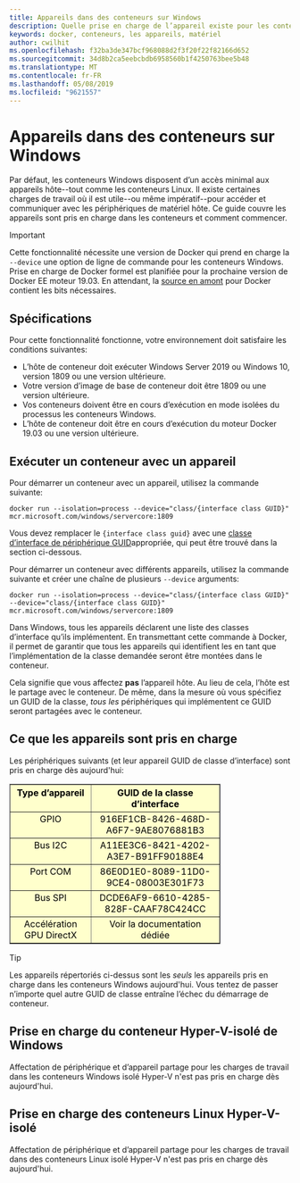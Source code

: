 ```yaml
---
title: Appareils dans des conteneurs sur Windows
description: Quelle prise en charge de l’appareil existe pour les conteneurs sur Windows
keywords: docker, conteneurs, les appareils, matériel
author: cwilhit
ms.openlocfilehash: f32ba3de347bcf968088d2f3f20f22f82166d652
ms.sourcegitcommit: 34d8b2ca5eebcbdb6958560b1f4250763bee5b48
ms.translationtype: MT
ms.contentlocale: fr-FR
ms.lasthandoff: 05/08/2019
ms.locfileid: "9621557"
---
```

# <a name="devices-in-containers-on-windows"></a>Appareils dans des conteneurs sur Windows

Par défaut, les conteneurs Windows disposent d’un accès minimal aux appareils hôte--tout comme les conteneurs Linux. Il existe certaines charges de travail où il est utile--ou même impératif--pour accéder et communiquer avec les périphériques de matériel hôte. Ce guide couvre les appareils sont pris en charge dans les conteneurs et comment commencer.

> [!IMPORTANT]
> Cette fonctionnalité nécessite une version de Docker qui prend en charge la `--device` une option de ligne de commande pour les conteneurs Windows. Prise en charge de Docker formel est planifiée pour la prochaine version de Docker EE moteur 19.03. En attendant, la [source en amont](https://master.dockerproject.org/) pour Docker contient les bits nécessaires.

## <a name="requirements"></a>Spécifications

Pour cette fonctionnalité fonctionne, votre environnement doit satisfaire les conditions suivantes:
- L’hôte de conteneur doit exécuter Windows Server 2019 ou Windows 10, version 1809 ou une version ultérieure.
- Votre version d’image de base de conteneur doit être 1809 ou une version ultérieure.
- Vos conteneurs doivent être en cours d’exécution en mode isolées du processus les conteneurs Windows.
- L’hôte de conteneur doit être en cours d’exécution du moteur Docker 19.03 ou une version ultérieure.

## <a name="run-a-container-with-a-device"></a>Exécuter un conteneur avec un appareil

Pour démarrer un conteneur avec un appareil, utilisez la commande suivante:

```shell
docker run --isolation=process --device="class/{interface class GUID}" mcr.microsoft.com/windows/servercore:1809
```

Vous devez remplacer le `{interface class guid}` avec une [classe d’interface de périphérique GUID](https://docs.microsoft.com/windows-hardware/drivers/install/overview-of-device-interface-classes)appropriée, qui peut être trouvé dans la section ci-dessous.

Pour démarrer un conteneur avec différents appareils, utilisez la commande suivante et créer une chaîne de plusieurs `--device` arguments:

```shell
docker run --isolation=process --device="class/{interface class GUID}" --device="class/{interface class GUID}" mcr.microsoft.com/windows/servercore:1809
```

Dans Windows, tous les appareils déclarent une liste des classes d’interface qu’ils implémentent. En transmettant cette commande à Docker, il permet de garantir que tous les appareils qui identifient les en tant que l’implémentation de la classe demandée seront être montées dans le conteneur.

Cela signifie que vous affectez **pas** l’appareil hôte. Au lieu de cela, l’hôte est le partage avec le conteneur. De même, dans la mesure où vous spécifiez un GUID de la classe, _tous les_ périphériques qui implémentent ce GUID seront partagées avec le conteneur.

## <a name="what-devices-are-supported"></a>Ce que les appareils sont pris en charge

Les périphériques suivants (et leur appareil GUID de classe d’interface) sont pris en charge dès aujourd'hui:
  
<table border="1" style="background-color:FFFFCC;border-collapse:collapse;border:1px solid FFCC00;color:000000;width:75%" cellpadding="5" cellspacing="5">
<thead>
<tr valign="top">
<th><center>Type d’appareil</center></th>
<th><center>GUID de la classe d’interface</center></th>
</tr>
</thead>
<tbody>
<tr valign="top">
<td><center>GPIO</center></td>
<td><center>916EF1CB-8426-468D-A6F7-9AE8076881B3</center></td>
</tr>
<tr valign="top">
<td><center>Bus I2C</center></td>
<td><center>A11EE3C6-8421-4202-A3E7-B91FF90188E4</center></td>
</tr>
<tr valign="top">
<td><center>Port COM</center></td>
<td><center>86E0D1E0-8089-11D0-9CE4-08003E301F73</center></td>
</tr>
<tr valign="top">
<td><center>Bus SPI</center></td>
<td><center>DCDE6AF9-6610-4285-828F-CAAF78C424CC</center></td>
</tr>
<tr valign="top">
<td><center>Accélération GPU DirectX</center></td>
<td><center>Voir la documentation dédiée</center></td>
</tr>
</tbody>
</table>

> [!TIP]
> Les appareils répertoriés ci-dessus sont les _seuls_ les appareils pris en charge dans les conteneurs Windows aujourd'hui. Vous tentez de passer n’importe quel autre GUID de classe entraîne l’échec du démarrage de conteneur.

## <a name="hyper-v-isolated-windows-container-support"></a>Prise en charge du conteneur Hyper-V-isolé de Windows

Affectation de périphérique et d’appareil partage pour les charges de travail dans les conteneurs Windows isolé Hyper-V n'est pas pris en charge dès aujourd'hui.

## <a name="hyper-v-isolated-linux-container-support"></a>Prise en charge des conteneurs Linux Hyper-V-isolé

Affectation de périphérique et d’appareil partage pour les charges de travail dans des conteneurs Linux isolé Hyper-V n'est pas pris en charge dès aujourd'hui.
